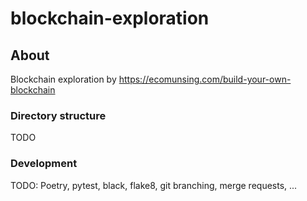 # blockchain-exploration

## About

Blockchain exploration by https://ecomunsing.com/build-your-own-blockchain


### Directory structure

TODO

### Development

TODO: Poetry, pytest, black, flake8, git branching, merge requests, ...

